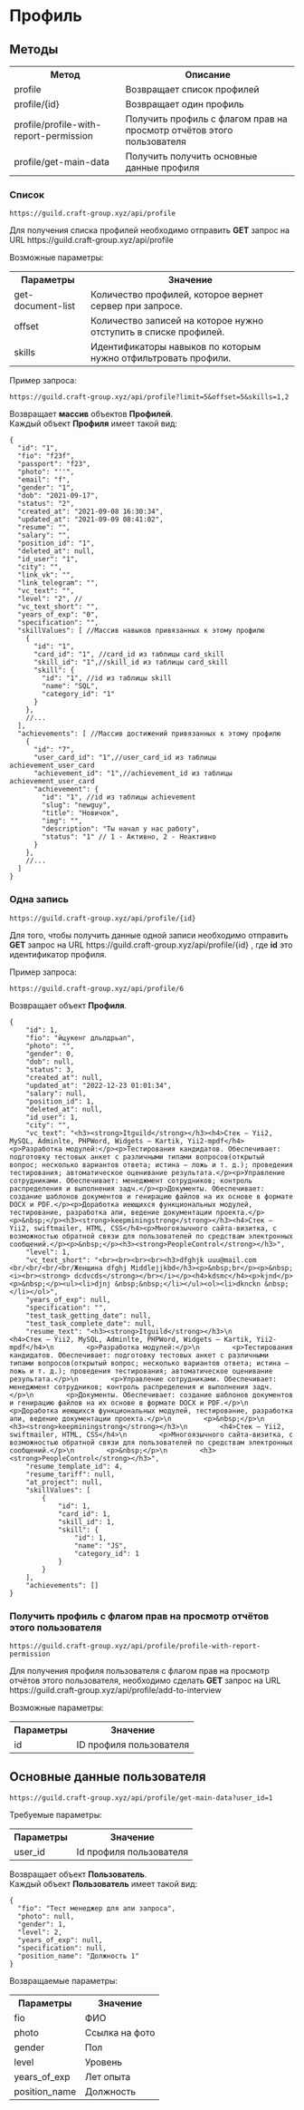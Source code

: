 # Профиль
## Методы
<table>
    <tr>
        <th>
            Метод
        </th>
        <th>
            Описание
        </th>
    </tr>
    <tr>
        <td>
            profile
        </td>
        <td>
            Возвращает список профилей 
        </td>
    </tr>
    <tr>
        <td>
            profile/{id}
        </td>
        <td>
            Возвращает один профиль 
        </td>
    </tr>
    <tr>
        <td>
            profile/profile-with-report-permission
        </td>
        <td>
            Получить профиль с флагом прав на просмотр отчётов этого пользователя 
        </td>
    </tr>
    <tr>
        <td>
            profile/get-main-data
        </td>
        <td>
            Получить получить основные данные профиля 
        </td>
    </tr>
</table>

### Список
`https://guild.craft-group.xyz/api/profile`
<p>
    Для получения списка профилей необходимо отправить <b>GET</b> запрос на URL https://guild.craft-group.xyz/api/profile
</p>
<p>
    Возможные параметры:
</p>
<table>
    <tr>
        <th>
            Параметры
        </th>
        <th>
            Значение
        </th>
    </tr>
    <tr>
        <td>
            get-document-list
        </td>
        <td>
            Количество профилей, которое вернет сервер при запросе. 
        </td>
    </tr>
    <tr>
        <td>
            offset
        </td>
        <td>
            Количество записей на которое нужно отступить в списке профилей. 
        </td>
    </tr>
    <tr>
        <td>
            skills
        </td>
        <td>
            Идентификаторы навыков по которым нужно отфильтровать профили. 
        </td>
    </tr>
</table>
<p>
    Пример запроса:
</p>

`https://guild.craft-group.xyz/api/profile?limit=5&offset=5&skills=1,2`

<p>
    Возвращает <b>массив</b> объектов <b>Профилей</b>. <br>
    Каждый объект <b>Профиля</b> имеет такой вид:
</p>

```json5
{
  "id": "1",
  "fio": "f23f",
  "passport": "f23", 
  "photo": "''", 
  "email": "f", 
  "gender": "1", 
  "dob": "2021-09-17", 
  "status": "2",
  "created_at": "2021-09-08 16:30:34",
  "updated_at": "2021-09-09 08:41:02",
  "resume": "", 
  "salary": "", 
  "position_id": "1",
  "deleted_at": null, 
  "id_user": "1", 
  "city": "", 
  "link_vk": "",
  "link_telegram": "",
  "vc_text": "",
  "level": "2", //
  "vc_text_short": "",
  "years_of_exp": "0",
  "specification": "",
  "skillValues": [ //Массив навыков привязанных к этому профилю
    {
      "id": "1",
      "card_id": "1", //card_id из таблицы card_skill
      "skill_id": "1",//skill_id из таблицы card_skill
      "skill": {
        "id": "1", //id из таблицы skill
        "name": "SQL",
        "category_id": "1"
      }
    },
    //...
  ],
  "achievements": [ //Массив достижений привязанных к этому профилю
    {
      "id": "7",
      "user_card_id": "1",//user_card_id из таблицы achievement_user_card
      "achievement_id": "1",//achievement_id из таблицы achievement_user_card
      "achievement": {
        "id": "1", //id из таблицы achievement
        "slug": "newguy",
        "title": "Новичок",
        "img": "",
        "description": "Ты начал у нас работу",
        "status": "1" // 1 - Активно, 2 - Неактивно
      }
    },
    //...
  ]
}
```


### Одна запись
`https://guild.craft-group.xyz/api/profile/{id}`

<p>
    Для того, чтобы получить данные одной записи необходимо отправить <b>GET</b> запрос
    на URL https://guild.craft-group.xyz/api/profile/{id} , где <b>id</b> это идентификатор 
    профиля.
</p>
<p> 
    Пример запроса:
</p>

`https://guild.craft-group.xyz/api/profile/6`

<p>
    Возвращает объект <b>Профиля</b>. <br>
</p>

```json5
{
    "id": 1,
    "fio": "йцукенг дльпдрьап",
    "photo": "",
    "gender": 0,
    "dob": null,
    "status": 3,
    "created_at": null,
    "updated_at": "2022-12-23 01:01:34",
    "salary": null,
    "position_id": 1,
    "deleted_at": null,
    "id_user": 1,
    "city": "",
    "vc_text": "<h3><strong>Itguild</strong></h3><h4>Стек – Yii2, MySQL, Adminlte, PHPWord, Widgets – Kartik, Yii2-mpdf</h4><p>Разработка модулей:</p><p>Тестирования кандидатов. Обеспечивает: подготовку тестовых анкет с различными типами вопросов(открытый вопрос; несколько вариантов ответа; истина — ложь и т. д.); проведения тестирования; автоматическое оценивание результата.</p><p>Управление сотрудниками. Обеспечивает: менеджмент сотрудников; контроль распределения и выполнения задч.</p><p>Документы. Обеспечивает: создание шаблонов документов и генирацию файлов на их основе в формате DOCX и PDF.</p><p>Доработка иеющихся функциональных модулей, тестирование, разработка апи, ведение документации проекта.</p><p>&nbsp;</p><h3><strong>keepminingstrong</strong></h3><h4>Стек – Yii2, swiftmailer, HTML, CSS</h4><p>Многоязычного сайта-визитка, с возможностью обратной связи для пользователей по средствам электронных сообщений.</p><p>&nbsp;</p><h3><strong>PeopleControl</strong></h3>",
    "level": 1,
    "vc_text_short": "<br><br><br><br><h3>dfghjk uuu@mail.com <br/<br/<br/<br/Женщина dfghj Middlejjkbd</h3><p>&nbsp;br</p><p>&nbsp;<i><br><strong> dcdvcds</strong></br></i></p><h4>kdsmc</h4><p>kjnd</p><p>&nbsp;</p><ul><li>djnj &nbsp;&nbsp;</li></ul><ol><li>dknckn &nbsp;</li></ol>",
    "years_of_exp": null,
    "specification": "",
    "test_task_getting_date": null,
    "test_task_complete_date": null,
    "resume_text": "<h3><strong>Itguild</strong></h3>\n        <h4>Стек – Yii2, MySQL, Adminlte, PHPWord, Widgets – Kartik, Yii2-mpdf</h4>\n        <p>Разработка модулей:</p>\n        <p>Тестирования кандидатов. Обеспечивает: подготовку тестовых анкет с различными типами вопросов(открытый вопрос; несколько вариантов ответа; истина — ложь и т. д.); проведения тестирования; автоматическое оценивание результата.</p>\n        <p>Управление сотрудниками. Обеспечивает: менеджмент сотрудников; контроль распределения и выполнения задч.</p>\n        <p>Документы. Обеспечивает: создание шаблонов документов и генирацию файлов на их основе в формате DOCX и PDF.</p>\n        <p>Доработка иеющихся функциональных модулей, тестирование, разработка апи, ведение документации проекта.</p>\n        <p>&nbsp;</p>\n        <h3><strong>keepminingstrong</strong></h3>\n        <h4>Стек – Yii2, swiftmailer, HTML, CSS</h4>\n        <p>Многоязычного сайта-визитка, с возможностью обратной связи для пользователей по средствам электронных сообщений.</p>\n        <p>&nbsp;</p>\n        <h3><strong>PeopleControl</strong></h3>",
    "resume_template_id": 4,
    "resume_tariff": null,
    "at_project": null,
    "skillValues": [
        {
            "id": 1,
            "card_id": 1,
            "skill_id": 1,
            "skill": {
                "id": 1,
                "name": "JS",
                "category_id": 1
            }
        }
    ],
    "achievements": []
}
```

### Получить профиль с флагом прав на просмотр отчётов этого пользователя
`https://guild.craft-group.xyz/api/profile/profile-with-report-permission`

<p>
    Для получения профиля пользователя с флагом прав на просмотр отчётов этого пользователя, необходимо сделать 
    <b>GET</b> запрос на URL https://guild.craft-group.xyz/api/profile/add-to-interview
</p>
<p>
    Возможные параметры:
</p>
<table>
    <tr>
        <th>
            Параметры
        </th>
        <th>
            Значение
        </th>
    </tr>
    <tr>
        <td>
            id
        </td>
        <td>
            ID профиля пользователя
        </td>
    </tr>
</table>

## Основные данные пользователя

`https://guild.craft-group.xyz/api/profile/get-main-data?user_id=1`
<p>
    Требуемые параметры:
</p>
<table>
    <tr>
        <th>
            Параметры
        </th>
        <th>
            Значение
        </th>
    </tr>
    <tr>
        <td>
            user_id
        </td>
        <td>
            Id профиля пользователя
        </td>
    </tr>
</table>

<p>
    Возвращает объект <b>Пользователь</b>. <br>
    Каждый объект <b>Пользователь</b> имеет такой вид:
</p>

```json5
{
  "fio": "Тест менеджер для апи запроса",
  "photo": null,
  "gender": 1,
  "level": 2,
  "years_of_exp": null,
  "specification": null,
  "position_name": "Должность 1"
}
```

<p>
    Возвращаемые параметры:
</p>
<table>
    <tr>
        <th>
            Параметры
        </th>
        <th>
            Значение
        </th>
    </tr>
    <tr>
        <td>
            fio
        </td>
        <td>
            ФИО
        </td>
    </tr>
    <tr>
        <td>
            photo
        </td>
        <td>
            Ссылка на фото
        </td>
    </tr>
    <tr>
        <td>
            gender
        </td>
        <td>
            Пол
        </td>
    </tr>
    <tr>
        <td>
            level
        </td>
        <td>
            Уровень
        </td>
    </tr>
    <tr>
        <td>
            years_of_exp
        </td>
        <td>
            Лет опыта
        </td>
    </tr>
    <tr>
        <td>
            position_name
        </td>
        <td>
            Должность
        </td>
    </tr>
</table>

